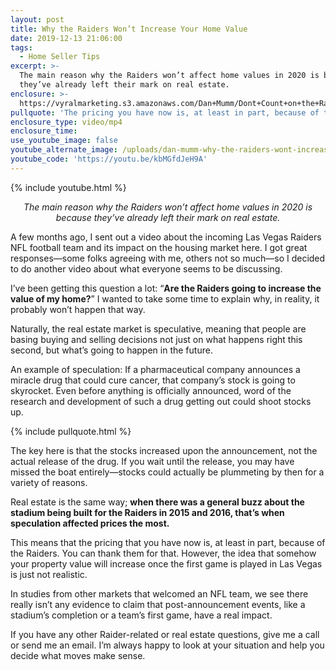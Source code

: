 ```yaml
---
layout: post
title: Why the Raiders Won’t Increase Your Home Value
date: 2019-12-13 21:06:00
tags:
  - Home Seller Tips
excerpt: >-
  The main reason why the Raiders won’t affect home values in 2020 is because
  they’ve already left their mark on real estate.
enclosure: >-
  https://vyralmarketing.s3.amazonaws.com/Dan+Mumm/Dont+Count+on+the+Raiders+Scoring+Big+for+Your+Home+Value.mp4
pullquote: 'The pricing you have now is, at least in part, because of the Raiders.'
enclosure_type: video/mp4
enclosure_time:
use_youtube_image: false
youtube_alternate_image: /uploads/dan-mumm-why-the-raiders-wont-increase-your-home-value-youtube.jpg
youtube_code: 'https://youtu.be/kbMGfdJeH9A'
---
```


{% include youtube.html %}

<p style="text-align: center;"><em>The main reason why the Raiders won’t affect home values in 2020 is because they’ve already left their mark on real estate.</em></p>

A few months ago, I sent out a video about the incoming Las Vegas Raiders NFL football team and its impact on the housing market here. I got great responses—some folks agreeing with me, others not so much—so I decided to do another video about what everyone seems to be discussing.

I’ve been getting this question a lot: “**Are the Raiders going to increase the value of my home?**” I wanted to take some time to explain why, in reality, it probably won’t happen that way.&nbsp;

Naturally, the real estate market is speculative, meaning that people are basing buying and selling decisions not just on what happens right this second, but what’s going to happen in the future.&nbsp;

An example of speculation: If a pharmaceutical company announces a miracle drug that could cure cancer, that company’s stock is going to skyrocket. Even before anything is officially announced, word of the research and development of such a drug getting out could shoot stocks up.&nbsp;

{% include pullquote.html %}

The key here is that the stocks increased upon the announcement, not the actual release of the drug. If you wait until the release, you may have missed the boat entirely—stocks could actually be plummeting by then for a variety of reasons.&nbsp;

Real estate is the same way; **when there was a general buzz about the stadium being built for the Raiders in 2015 and 2016, that’s when speculation affected prices the most.&nbsp;**

This means that the pricing that you have now is, at least in part, because of the Raiders. You can thank them for that. However, the idea that somehow your property value will increase once the first game is played in Las Vegas is just not realistic.&nbsp;

In studies from other markets that welcomed an NFL team, we see there really isn’t any evidence to claim that post-announcement events, like a stadium’s completion or a team’s first game, have a real impact.

If you have any other Raider-related or real estate questions, give me a call or send me an email. I’m always happy to look at your situation and help you decide what moves make sense.